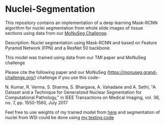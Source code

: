 # Nuclei-Segmentation
This repository contains an implementation of a deep learning Mask-RCNN algorithm for nuclei segmentation from whole slide images of tissue sections using data from our [MoNuSeg Challenge](https://monuseg.grand-challenge.org/). 

Description: Nuclei segmentation using Mask-RCNN and based on Feature Pyramid Network (FPN) and a ResNet 50 backbone.

This model was trained using data from our TMI paper and MoNuSeg challenge

Please cite the following paper and our MoNuSeg (https://monuseg.grand-challenge.org/) challenge if you use this code-

N. Kumar, R. Verma, S. Sharma, S. Bhargava, A. Vahadane and A. Sethi, "A Dataset and a Technique for Generalized Nuclear Segmentation for Computational Pathology," in IEEE Transactions on Medical Imaging, vol. 36, no. 7, pp. 1550-1560, July 2017

Feel free to use weights of my trained model from [here](https://drive.google.com/open?id=16oPaebQnZCMzEsEGvhSVPMvEhbKJPATQ) and segmentation of nuclei from WSI could be done using [my testing code](https://github.com/ruchikaverma-iitg/Nuclei-Segmentation/blob/master/ru_nuc_seg.ipynb)
